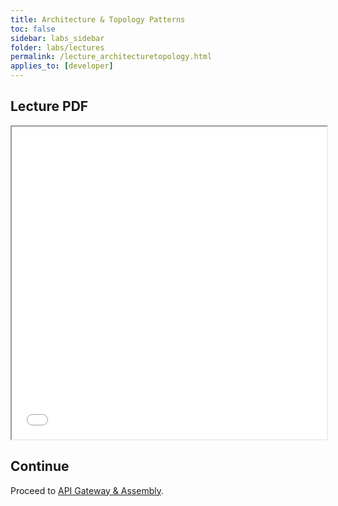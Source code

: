 ```yaml
---
title: Architecture & Topology Patterns
toc: false
sidebar: labs_sidebar
folder: labs/lectures
permalink: /lecture_architecturetopology.html
applies_to: [developer]
---
```


## Lecture PDF

 <iframe style="overflow:hidden;height:500;width:100%" height="500" width="100%" src="/assets/lectures/Lecture-Architecture_Topology.pdf"> </iframe>


## Continue

Proceed to [API Gateway & Assembly](lab1_overview.html).